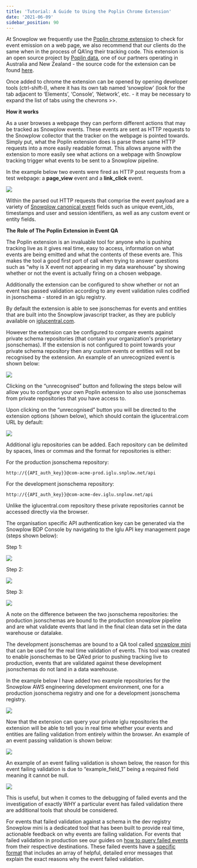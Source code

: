 ```yaml
---
title: 'Tutorial: A Guide to Using the Poplin Chrome Extension'
date: '2021-06-09'
sidebar_position: 90
---
```


At Snowplow we frequently use the [Poplin chrome extension](https://chrome.google.com/webstore/detail/snowplow-inspector/maplkdomeamdlngconidoefjpogkmljm?hl=en) to check for event emission on a web page, we also recommend that our clients do the same when in the process of QA’ing their tracking code. This extension is an open source project by [Poplin data](https://poplindata.com/), one of our partners operating in Australia and New Zealand - the source code for the extension can be found [here](https://github.com/poplindata/chrome-snowplow-inspector).

Once added to chrome the extension can be opened by opening developer tools (ctrl-shift-I), where it has its own tab named ‘snowplow’ (look for the tab adjacent to ‘Elements’, ‘Console’, ‘Network’, etc. - it may be necessary to expand the list of tabs using the chevrons >>.

**How it works**

As a user browses a webpage they can perform different actions that may be tracked as Snowplow events. These events are sent as HTTP requests to the Snowplow collector that the tracker on the webpage is pointed towards. Simply put, what the Poplin extension does is parse these same HTTP requests into a more easily readable format. This allows anyone with the extension to more easily see what actions on a webpage with Snowplow tracking trigger what events to be sent to a Snowplow pipeline.

In the example below two events were fired as HTTP post requests from a test webpage: a **page_view** event and a **link_click** event.

![](images/using-poplin-chrome-extension.png)

Within the parsed out HTTP requests that comprise the event payload are a variety of [Snowplow canonical event](/docs/understanding-your-pipeline/canonical-event/index.md) fields such as unique event_ids, timestamps and user and session identifiers, as well as any custom event or entity fields.

**The Role of The Poplin Extension in Event QA**

The Poplin extension is an invaluable tool for anyone who is pushing tracking live as it gives real time, easy to access, information on what events are being emitted and what the contents of these events are. This makes the tool a good first port of call when trying to answer questions such as “why is X event not appearing in my data warehouse” by showing whether or not the event is actually firing on a chosen webpage.

Additionally the extension can be configured to show whether or not an event has passed validation according to any event validation rules codified in jsonschema - stored in an iglu registry.

By default the extension is able to see jsonschemas for events and entities that are built into the Snowplow javascript tracker, as they are publicly available on [iglucentral.com](http://iglucentral.com).

However the extension can be configured to compare events against private schema repositories (that contain your organization's proprietary jsonschemas). If the extension is not configured to point towards your private schema repository then any custom events or entities will not be recognised by the extension. An example of an unrecognized event is shown below:

![](images/unrecognized-event.png)

Clicking on the “unrecognised” button and following the steps below will allow you to configure your own Poplin extension to also use jsonschemas from private repositories that you have access to.

Upon clicking on the “unrecognised” button you will be directed to the extension options (shown below), which should contain the iglucentral.com URL by default:

![](images/snowplow-inspector.png)

Additional iglu repositories can be added. Each repository can be delimited by spaces, lines or commas and the format for repositories is either:

For the production jsonschema repository:

`http://{{API_auth_key}}@com-acme-prod.iglu.snplow.net/api`

For the development jsonschema repository:

`http://{{API_auth_key}}@com-acme-dev.iglu.snplow.net/api`

Unlike the iglucentral.com repository these private repositories cannot be accessed directly via the browser.

The organisation specific API authentication key can be generated via the Snowplow BDP Console by navigating to the Iglu API key management page (steps shown below):

Step 1:

![](images/snowplow-bdp-ui-manage-account.png)

Step 2:

![](images/Screenshot-2021-06-09-at-11.06.17.png)

Step 3:

![](images/Screenshot-2021-06-09-at-11.04.00.png)

A note on the difference between the two jsonschema repositories: the production jsonschemas are bound to the production snowplow pipeline and are what validate events that land in the final clean data set in the data warehouse or datalake.

The development jsonschemas are bound to a QA tool called [snowplow mini](https://github.com/snowplow/snowplow-mini) that can be used for the real time validation of events. This tool was created to enable jsonschemas to be QA’ed prior to pushing tracking live to production, events that are validated against these development jsonschemas do not land in a data warehouse.

In the example below I have added two example repositories for the Snowplow AWS engineering development environment, one for a production jsonschema registry and one for a development jsonschema registry.

![](images/snowplow-inspector-2.png)

Now that the extension can query your private iglu repositories the extension will be able to tell you in real time whether your events and entities are failing validation from entirely within the browser. An example of an event passing validation is shown below:

![](images/event-passing-validation.png)

An example of an event failing validation is shown below, the reason for this event failing validation is due to “example_field_1” being a required field meaning it cannot be null.

![](images/event-validation-failed.png)

This is useful, but when it comes to the debugging of failed events and the investigation of exactly WHY a particular event has failed validation there are additional tools that should be considered.

For events that failed validation against a schema in the dev registry Snowplow mini is a dedicated tool that has been built to provide real time, actionable feedback on why events are failing validation. For events that failed validation in production see our guides on [how to query failed events](/docs/managing-data-quality/failed-events/failed-events-in-athena-and-bigquery/index.md) from their respective destinations. These failed events have a [specific format](/docs/managing-data-quality/failed-events/understanding-failed-events/index.md) that includes an array of helpful, detailed error messages that explain the exact reasons why the event failed validation.
